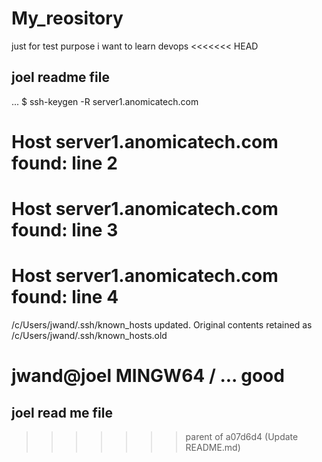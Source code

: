 # My_reository
just for test purpose
i want to learn devops
<<<<<<< HEAD
## joel readme file
...
$ ssh-keygen -R server1.anomicatech.com
# Host server1.anomicatech.com found: line 2
# Host server1.anomicatech.com found: line 3
# Host server1.anomicatech.com found: line 4
/c/Users/jwand/.ssh/known_hosts updated.
Original contents retained as /c/Users/jwand/.ssh/known_hosts.old

jwand@joel MINGW64 /
...
good
=======
## joel read me file
>>>>>>> parent of a07d6d4 (Update README.md)
